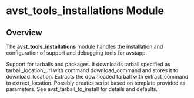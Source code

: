 # avst_tools_installations Module

## Overview

The **avst_tools_installations** module handles the installation and configuration of support and debugging tools for avstapp.

Support for tarballs and packages.
It downloads tarball specified as tarball_location_url with command download_command and stores it to download_location. Extracts the downloaded tarball with extract_command to extract_location. Possibly creates script based on template provided as parameters. See avst_tarball_to_install for details and defaults. 
